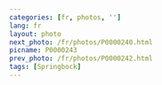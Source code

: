 ```yaml
---
categories: [fr, photos, '']
lang: fr
layout: photo
next_photo: /fr/photos/P0000240.html
picname: P0000243
prev_photo: /fr/photos/P0000242.html
tags: [Springbock]
---
```

